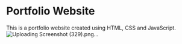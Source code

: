 # Portfolio Website
This is a portfolio website created using HTML, CSS and JavaScript.
![Uploading Screenshot (329).png…]()
